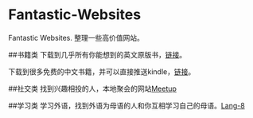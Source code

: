 # Fantastic-Websites
Fantastic Websites. 整理一些高价值网站。

##书籍类
下载到几乎所有你能想到的英文原版书，[链接](http://gen.lib.rus.ec)。

下载到很多免费的中文书籍，并可以直接推送kindle，[链接](http://readfree.me)。

##社交类
找到兴趣相投的人，本地聚会的网站[Meetup](http://www.meetup.com)

##学习类
学习外语，找到外语为母语的人和你互相学习自己的母语。[Lang-8](http://lang-8.com/)
